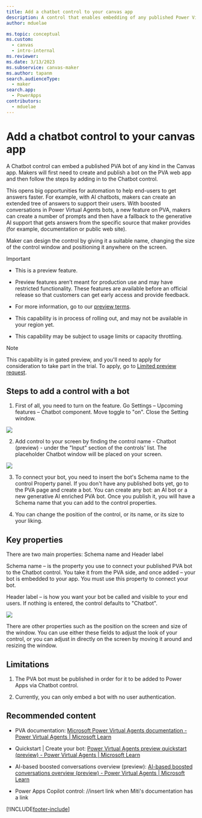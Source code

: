 ```yaml
---
title: Add a chatbot control to your canvas app
description: A control that enables embedding of any published Power Virtual Agent (PVA) bot into Power Apps for end-user.
author: mduelae

ms.topic: conceptual
ms.custom: 
  - canvas
  - intro-internal
ms.reviewer: 
ms.date: 3/13/2023
ms.subservice: canvas-maker
ms.author: tapanm
search.audienceType: 
  - maker
search.app: 
  - PowerApps
contributors:
  - mduelae
---
```


# Add a chatbot control to your canvas app

A Chatbot control can embed a published PVA bot of any kind in the Canvas app. Makers will first need to create and publish a bot on the PVA web app and then follow the steps by adding in to the Chatbot control.

This opens big opportunities for automation to help end-users to get answers faster. For example, with AI chatbots, makers can create an extended tree of answers to support their users. With boosted conversations in Power Virtual Agents bots, a new feature on PVA, makers can create a number of prompts and then have a fallback to the generative AI support that gets answers from the specific source that maker provides (for example, documentation or public web site).

Maker can design the control by giving it a suitable name, changing the size of the control window and positioning it anywhere on the screen.

> [!IMPORTANT]
>
> - This is a preview feature.
>
> - Preview features aren’t meant for production use and may have restricted functionality. These features are available before an official release so that customers can get early access and provide feedback.
>
> - For more information, go to our [preview terms](https://go.microsoft.com/fwlink/?linkid=2189520).
>
> - This capability is in process of rolling out, and may not be available in your region yet.
>
> - This capability  may be subject to usage limits or capacity throttling.

>[!NOTE]
>
> This capability is in gated preview, and you'll need to apply for consideration to take part in the trial. To apply, go to [Limited preview request](https://forms.office.com/Pages/ResponsePage.aspx?id=v4j5cvGGr0GRqy180BHbR2LogRPRiTJDo1Rd8KnmcFRUMzlLTDZVQlJKSzNIWkVCMzE0VDFYVzk2QS4u).

## Steps to add a control with a bot

1. First of all, you need to turn on the feature. Go Settings – Upcoming features – Chatbot component. Move toggle to "on". Close the Setting window.

![](media/image2.png)

2. Add control to your screen by finding the control name - Chatbot (preview) - under the "Input" section of the controls' list. The placeholder Chatbot window will be placed on your screen.

![](media/image3.png)

3. To connect your bot, you need to insert the bot's Schema name to the control Property panel. If you don't have any published bots yet, go to the PVA page and create a bot. You can create any bot: an AI bot or a new generative AI enriched PVA bot. Once you publish it, you will have a Schema name that you can add to the control properties.

4. You can change the position of the control, or its name, or its size to your liking.

## Key properties 

There are two main properties: Schema name and Header label

Schema name – is the property you use to connect your published PVA bot to the Chatbot control. You take it from the PVA side, and once added – your bot is embedded to your app. You must use this property to connect your bot.

Header label – is how you want your bot be called and visible to your end users. If nothing is entered, the control defaults to "Chatbot".

![](media/image4.png)

There are other properties such as the position on the screen and size of the window. You can use either these fields to adjust the look of your control, or you can adjust in directly on the screen by moving it around and resizing the window.

## Limitations

1. The PVA bot must be published in order for it to be added to Power Apps via Chatbot control.

2. Currently, you can only embed a bot with no user authentication.

## Recommended content

-  PVA documentation: [Microsoft Power Virtual Agents documentation - Power Virtual Agents \| Microsoft Learn](https://learn.microsoft.com/en-us/power-virtual-agents/)

-  Quickstart \| Create your bot: [Power Virtual Agents preview quickstart (preview) - Power Virtual Agents \| Microsoft Learn](https://learn.microsoft.com/en-us/power-virtual-agents/preview/quickstart)

-  AI-based boosted conversations overview (preview): [AI-based boosted conversations overview (preview) - Power Virtual Agents \| Microsoft Learn](https://learn.microsoft.com/en-us/power-virtual-agents/nlu-gpt-overview)

-  Power Apps Copilot control: //insert link when Miti's documentation has a link



[!INCLUDE[footer-include](../../includes/footer-banner.md)]

